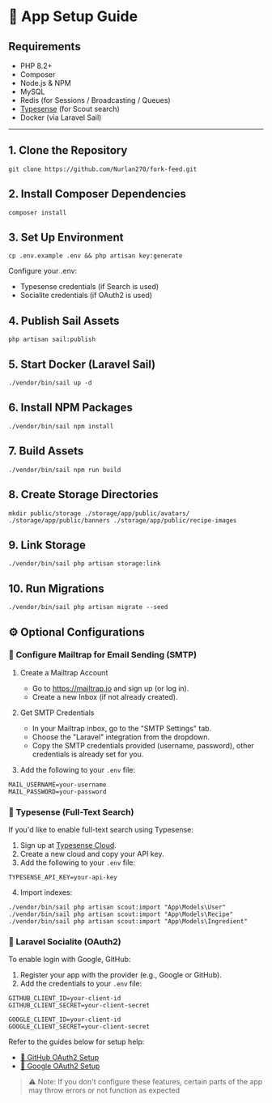 # 🚀 App Setup Guide

## Requirements

- PHP 8.2+
- Composer
- Node.js & NPM
- MySQL
- Redis (for Sessions / Broadcasting / Queues)
- [Typesense](https://typesense.org/) (for Scout search)
- Docker (via Laravel Sail)

---

## 1. Clone the Repository
`
git clone https://github.com/Nurlan270/fork-feed.git
`

## 2. Install Composer Dependencies
`
composer install
`

## 3. Set Up Environment
`
cp .env.example .env && php artisan key:generate
`

Configure your .env:
- Typesense credentials (if Search is used)
- Socialite credentials (if OAuth2 is used)

## 4. Publish Sail Assets
`
php artisan sail:publish
`

## 5. Start Docker (Laravel Sail)
`
./vendor/bin/sail up -d
`

## 6. Install NPM Packages
`
./vendor/bin/sail npm install
`

## 7. Build Assets
`
./vendor/bin/sail npm run build
`

## 8. Create Storage Directories
`
mkdir public/storage ./storage/app/public/avatars/ ./storage/app/public/banners ./storage/app/public/recipe-images
`

## 9. Link Storage
`
./vendor/bin/sail php artisan storage:link
`

## 10. Run Migrations
`
./vendor/bin/sail php artisan migrate --seed
`

## ⚙️ Optional Configurations

### 📧 Configure Mailtrap for Email Sending (SMTP)
1. Create a Mailtrap Account
   - Go to https://mailtrap.io and sign up (or log in).
   - Create a new Inbox (if not already created).

2. Get SMTP Credentials
   - In your Mailtrap inbox, go to the "SMTP Settings" tab.
   - Choose the "Laravel" integration from the dropdown.
   - Copy the SMTP credentials provided (username, password), other credentials is already set for you.

3. Add the following to your `.env` file:
```env
MAIL_USERNAME=your-username
MAIL_PASSWORD=your-password
```

### 🔎 Typesense (Full-Text Search)

If you'd like to enable full-text search using Typesense:

1. Sign up at [Typesense Cloud](https://cloud.typesense.org/).
2. Create a new cloud and copy your API key.
3. Add the following to your `.env` file:

```env
TYPESENSE_API_KEY=your-api-key
```

4. Import indexes:
```
./vendor/bin/sail php artisan scout:import "App\Models\User"
./vendor/bin/sail php artisan scout:import "App\Models\Recipe"
./vendor/bin/sail php artisan scout:import "App\Models\Ingredient"
```

### 🔐 Laravel Socialite (OAuth2)

To enable login with Google, GitHub:
1. Register your app with the provider (e.g., Google or GitHub).
2. Add the credentials to your `.env` file:

```env
GITHUB_CLIENT_ID=your-client-id
GITHUB_CLIENT_SECRET=your-client-secret

GOOGLE_CLIENT_ID=your-client-id
GOOGLE_CLIENT_SECRET=your-client-secret
```

Refer to the guides below for setup help:
- [🔗 GitHub OAuth2 Setup](https://docs.github.com/en/apps/oauth-apps/building-oauth-apps/creating-an-oauth-app)
- [🔗 Google OAuth2 Setup](https://support.google.com/googleapi/answer/6158849?hl=en)


> ⚠️ Note: If you don't configure these features, certain parts of the app may throw errors or not function as expected
